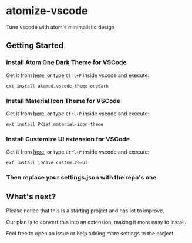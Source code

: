 # atomize-vscode
Tune vscode with atom's minimalistic design

## Getting Started

### Install Atom One Dark Theme for VSCode

Get it from [here](https://marketplace.visualstudio.com/items?itemName=akamud.vscode-theme-onedark), or type `Ctrl+P` inside vscode and execute:

```
ext install akamud.vscode-theme-onedark
```

### Install Material Icon Theme for VSCode

Get it from [here](https://marketplace.visualstudio.com/items?itemName=PKief.material-icon-theme), or type `Ctrl+P` inside vscode and execute:

```
ext install PKief.material-icon-theme
```

### Install Customize UI extension for VSCode

Get it from [here](https://marketplace.visualstudio.com/items?itemName=iocave.customize-ui), or type `Ctrl+P` inside vscode and execute:

```
ext install iocave.customize-ui
```

### Then replace your settings.json with the repo's one

## What's next?

Please notice that this is a starting project and has lot to improve. 

Our plan is to convert this into an extension, making it more easy to install. 

Feel free to open an issue or help adding more settings to the project.
